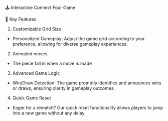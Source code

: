 
 🕹️ Interactive Connect Four Game

 🌟 Key Features

 1. Customizable Grid Size
- Personalized Gameplay: Adjust the game grid according to your preference, allowing for diverse gameplay experiences.

 2. Animated moves
- The piece fall in when a move is made

 3. Advanced Game Logic
- Win/Draw Detection: The game promptly identifies and announces wins or draws, ensuring clarity in gameplay outcomes.
  
 4. Quick Game Reset
- Eager for a rematch? Our quick reset functionality allows players to jump into a new game without any delay.
